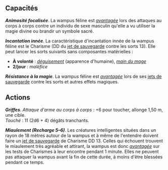 ## Capacités
_**Animosité focalisée**_. La wampus féline est [_avantagée_](/utiliser-les-caracteristiques/#avantage-et-desavantage) lors des attaques au corps à corps contre un individu de sexe masculin qu'elle a vu utiliser la magie divine ou brandir un symbole sacré.

_**Incantation innée**_. La caractéristique d'incantation innée de la wampus féline est le Charisme (DD du [jet de sauvegarde](/utiliser-les-caracteristiques/#jets-de-sauvegarde) contre les sorts 13). Elle peut lancer les sorts suivants sans composantes matérielles :
* **À volonté** : [_déguisement_](/grimoire/deguisement/) (apparence d'humaine), [_main du mage_](/grimoire/main-du-mage/)
* **2/jour** : _maléfice_

_**Résistance à la magie**_. La wampus féline est [_avantagée_](/utiliser-les-caracteristiques/#avantage-et-desavantage) lors de ses [jets de sauvegarde](/utiliser-les-caracteristiques/#jets-de-sauvegarde) contre les sorts et autres effets magiques.

## Actions
_**Griffes**_. _Attaque d'arme au corps à corps_ : +6 pour toucher, allonge 1,50 m, une cible.  
_Touché_ : 11 (2d6 + 4) dégâts tranchants.

_**Miaulement (Recharge 5–6)**_. Les créatures intelligentes situées dans un rayon de 18 mètres autour de la wampus et à même de l'entendre doivent faire un [jet de sauvegarde](/utiliser-les-caracteristiques/#jets-de-sauvegarde) de Charisme DD 13. Celles qui échouent trouvent le miaulement très agréable et attirant, la wampus est donc [_avantagée_](/utiliser-les-caracteristiques/#avantage-et-desavantage) sur les tests de Charismes à leur encontre pendant 1 minute. Elles ne peuvent pas attaquer la wampus avant la fin de cette durée, à moins d'être blessées pendant ce temps.

